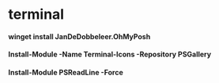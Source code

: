 # terminal

#### winget install JanDeDobbeleer.OhMyPosh
#### Install-Module -Name Terminal-Icons -Repository PSGallery
#### Install-Module PSReadLine -Force